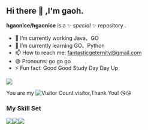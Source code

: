## Hi there 👋 ,I'm gaoh.


**hgaonice/hgaonice** is a ✨ _special_ ✨ repository .


- 🔭 I’m currently working Java、GO
- 🌱 I’m currently learning GO、Python
- 📫 How to reach me: fantasticgeternity@gmail.com
- 😄 Pronouns: go go go 
- ⚡ Fun fact: Good Good Study Day Day Up

![](https://github-readme-stats.vercel.app/api?username=hgaonice&show_icons=true&theme=transparent)

You are my ![Visitor Count](https://profile-counter.glitch.me/hgaonice/count.svg) visitor,Thank You! 😘😘

### My Skill Set

![](https://img.shields.io/badge/Java-ED8B00?style=for-the-badge&logo=openjdk&logoColor=white)![](https://img.shields.io/badge/Go-87CEFA?style=for-the-badge&logo=go&logoColor=white)![](https://img.shields.io/badge/Python-3776AB?style=for-the-badge&logo=python&logoColor=white)
